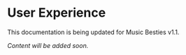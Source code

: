 # User Experience

This documentation is being updated for Music Besties v1.1.

*Content will be added soon.*
